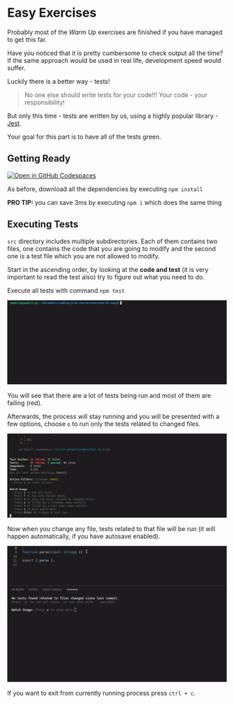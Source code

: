 # Easy Exercises

Probably most of the _Warm Up_ exercises are finished if you have managed to get this far.

Have you noticed that it is pretty cumbersome to check output all the time? If the same approach would be used in real life, development speed would suffer.

Luckily there is a better way - tests!

> No one else should write tests for your code!!! Your code - your responsibility!

But only this time - tests are written by us, using a highly popular library - [Jest](https://jestjs.io).

Your goal for this part is to have all of the tests green.

## Getting Ready

[![Open in GitHub Codespaces](https://github.com/codespaces/badge.svg)](https://codespaces.new/codelex-io/prep-course-day-two)

As before, download all the dependencies by executing `npm install`

**PRO TIP:** you can save 3ms by executing `npm i` which does the same thing

## Executing Tests

`src` directory includes multiple subdirectories. Each of them contains two files, one contains the code that you are going to modify and the second one is a test file which you are not allowed to modify.

Start in the ascending order, by looking at the **code and test** (it is very important to read the test also) try to figure out what you need to do.

Execute all tests with command `npm test`

!["Run Tests"](./assets/run-tests.gif)

You will see that there are a lot of tests being run and most of them are failing (red).

Afterwards, the process will stay running and you will be presented with a few options, choose `o` to run only the tests related to changed files.

!["Watch Changed Files"](./assets/watch-changed-files.gif)

Now when you change any file, tests related to that file will be run (it will happen automatically, if you have autosave enabled).

!["Running Tests on Change"](./assets/running-tests-on-change.gif)

If you want to exit from currently running process press `ctrl + c`.
